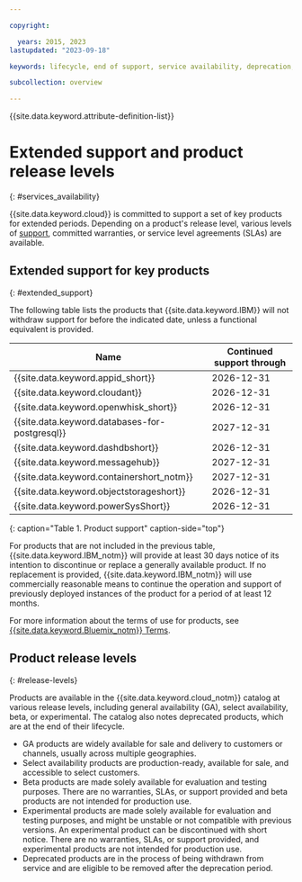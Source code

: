 ```yaml
---

copyright:

  years: 2015, 2023
lastupdated: "2023-09-18"

keywords: lifecycle, end of support, service availability, deprecation, product availability, product release level, extended support, terms

subcollection: overview

---
```


{{site.data.keyword.attribute-definition-list}}

# Extended support and product release levels
{: #services_availability}

{{site.data.keyword.cloud}} is committed to support a set of key products for extended periods. Depending on a product's release level, various levels of [support](/docs/get-support?topic=get-support-using-avatar), committed warranties, or service level agreements (SLAs) are available.

## Extended support for key products
{: #extended_support}

The following table lists the products that {{site.data.keyword.IBM}} will not withdraw support for before the indicated date, unless a functional equivalent is provided.

| Name | Continued support through |
| ------------- | -------------------------- |
| {{site.data.keyword.appid_short}} | 2026-12-31 |
| {{site.data.keyword.cloudant}} | 2026-12-31 |
| {{site.data.keyword.openwhisk_short}} | 2026-12-31 |
| {{site.data.keyword.databases-for-postgresql}} | 2027-12-31 |
| {{site.data.keyword.dashdbshort}} | 2026-12-31 |
| {{site.data.keyword.messagehub}} | 2027-12-31 |
| {{site.data.keyword.containershort_notm}} | 2027-12-31 |
| {{site.data.keyword.objectstorageshort}} | 2026-12-31 |
| {{site.data.keyword.powerSysShort}} | 2026-12-31 |
{: caption="Table 1. Product support" caption-side="top"}

For products that are not included in the previous table, {{site.data.keyword.IBM_notm}} will provide at least 30 days notice of its intention to discontinue or replace a generally available product. If no replacement is provided, {{site.data.keyword.IBM_notm}} will use commercially reasonable means to continue the operation and support of previously deployed instances of the product for a period of at least 12 months.

For more information about the terms of use for products, see [{{site.data.keyword.Bluemix_notm}} Terms](/docs/overview?topic=overview-terms).

## Product release levels
{: #release-levels}

Products are available in the {{site.data.keyword.cloud_notm}} catalog at various release levels, including general availability (GA), select availability, beta, or experimental. The catalog also notes deprecated products, which are at the end of their lifecycle.

* GA products are widely available for sale and delivery to customers or channels, usually across multiple geographies.
* Select availability products are production-ready, available for sale, and accessible to select customers.
* Beta products are made solely available for evaluation and testing purposes. There are no warranties, SLAs, or support provided and beta products are not intended for production use.
* Experimental products are made solely available for evaluation and testing purposes, and might be unstable or not compatible with previous versions. An experimental product can be discontinued with short notice. There are no warranties, SLAs, or support provided, and experimental products are not intended for production use.
* Deprecated products are in the process of being withdrawn from service and are eligible to be removed after the deprecation period.
